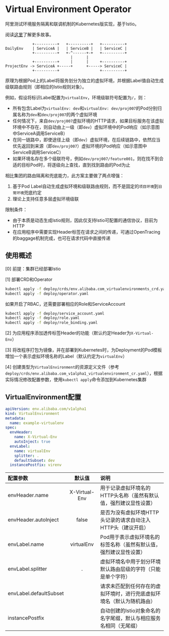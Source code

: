 # Virtual Environment Operator

阿里测试环境服务隔离和联调机制的Kubernetes版实现，基于Istio。

阅读[这里](https://yq.aliyun.com/articles/700766)了解更多故事。

```
            +----------+   +----------+   +----------+
DailyEnv    | ServiceA |   | ServiceB |   | ServiceC |
            +----------+   +-^------+-+   +----------+
                             |      |
            +----------+     |      |     +----------+
ProjectEnv -> ServiceA +-----+      +-----> ServiceC |
            +----------+                  +----------+
```

原理为根据Pod上的Label将服务划分为独立的虚拟环境，并根据Label值自动生成级联路由规则（即相应的Istio规则对象）。

例如，假设将标识Label配置为`virtualEnv`，环境级联符号配置为`/`，则：

- 所有包含Label为`virtualEnv: dev`和`virtualEnv: dev/proj007`的Pod分别归属名称为`dev`和`dev/proj007`的两个虚拟环境
- 任何情况下，来自`dev/proj007`虚拟环境的HTTP请求，如果目标服务在该虚拟环境中不存在，则自动由上一级（即`dev`）虚拟环境中的Pod响应（如示意图中ServiceA调用ServiceB）
- 在同一链路中，即使途径上级（即`dev`）虚拟环境，在后续链路中，依然应当优先返回到来源（即`dev/proj007`）虚拟环境的Pod响应（如示意图中ServiceB调用ServiceC）
- 如果环境名存在多个级联符号，例如`dev/proj007/feature001`，则在找不到合适的目标Pod时，将逐级向上查找，直到找到路由的Pod为止

相比集团的路由隔离和兜底能力，此方案主要做了两点增强：

1. 基于Pod Label自动生成虚拟环境和级联路由规则，而不是固定的`项目环境`到`日常环境`兜底约定
2. 理论上支持任意多层虚拟环境级联

限制条件：

- 由于本质是动态生成Istio规则，因此仅支持Istio可配置的通信协议，目前为HTTP
- 在应用程序中需要实现Header标签在请求之间的传递，可通过OpenTracing的baggage机制完成，也可在请求代码中直接传递

## 使用概述

[0] 前提：集群已经部署Istio

[1] 部署CRD和Operator
```bash
kubectl apply -f deploy/crds/env.alibaba.com_virtualenvironments_crd.yaml
kubectl apply -f deploy/operator.yaml
```
如果开启了RBAC，还需要部署相应的Role和ServiceAccount
```bash
kubectl apply -f deploy/service_account.yaml
kubectl apply -f deploy/role.yaml
kubectl apply -f deploy/role_binding.yaml
```

[2] 为应用程序添加透传标签Header的功能（默认约定Header为`X-Virtual-Env`）

[3] 将改程序打包为镜像，并在部署到Kubernetes时，为Deployment的Pod模板增加一个表示虚拟环境名称的Label（默认约定为`virtualEnv`）

[4] 创建类型为`VirtualEnvironment`的资源定义文件（参考`deploy/crds/env.alibaba.com_v1alpha1_virtualenvironment_cr.yaml`），根据实际情况修改配置参数，使用`kubectl apply`命令添加到Kubernetes集群

## VirtualEnvironment配置

```yaml
apiVersion: env.alibaba.com/v1alpha1
kind: VirtualEnvironment
metadata:
  name: example-virtualenv
spec:
  envHeader:
    name: X-Virtual-Env
    autoInject: true
  envLabel:
    name: virtualEnv
    splitter: .
    defaultSubset: dev
  instancePostfix: virenv
```

| 配置参数                | 默认值         | 说明  |
| :--------              | :-----:       | :---- |
| envHeader.name         | X-Virtual-Env | 用于记录虚拟环境名的HTTP头名称（虽然有默认值，强烈建议显性设置） |
| envHeader.autoInject   | false         | 是否为没有虚拟环境HTTP头记录的请求自动注入HTTP头（建议开启） |
| envLabel.name          | virtualEnv    | Pod用于表示虚拟环境名的标签名称（虽然有默认值，强烈建议显性设置） |
| envLabel.splitter      | .             | 虚拟环境名中用于划分环境默认路由层级的字符（只能是单个字符） |
| envLabel.defaultSubset |               | 请求未匹配到任何存在的虚拟环境时，进行兜底虚拟环境名（默认为随机路由） |
| instancePostfix        |               | 自动创建的Istio对象命名的名字尾缀，默认与相应服务名相同（无尾缀） |
